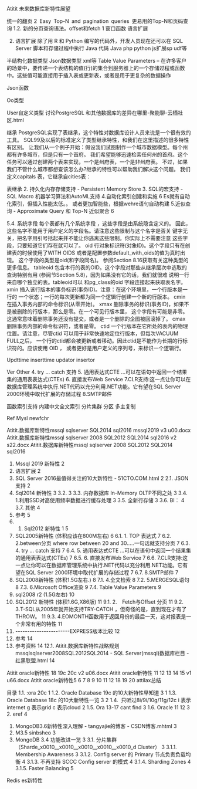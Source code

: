 Atitit 未来数据库新特性展望


统一的翻页
2 Easy Top-N and pagination queries 更易用的Top-N和页码查询
1.2. 新的分页查询语法。offset和fetch 1
窗口函数
语言扩展

2. 语言扩展
除了用 R 和 Python 编写的代码外，开发人员现在还可以在 SQL Server 脚本和存储过程中执行 Java 代码
Java php python js扩展sp udf等

半结构化数据类型 Json数据类型 xml等
Table Value Parameters 
– 在许多客户的场景中，要传递一个表结构的值(行)的集合到服务器上的一个存储过程或函数中。这些值可能直接用于插入表或更新表，或者是用于更复杂的数据操作


Json函数

Oo类型

User自定义类型
讨论PostgreSQL 和其他数据库的差异在哪里-聚能聊-云栖社区.html



继承
PostgreSQL实现了表继承，这个特性对数据库设计人员来说是一个很有效的工具。 SQL99及以后的标准定义了类型继承特性，和我们在这里描述的很多特性有区别。
让我们从一个例子开始：假设我们试图制作一个城市数据模型。每个州都有许多城市，但是只有一个首府。 我们希望能够迅速检索任何州的首府。这个任务可以通过创建两个表来实现，一个是州府表，一个是非州府表。 不过，如果我们不管什么城市都想查该怎么办?继承的特性可以帮助我们解决这个问题。 我们定义capitals 表，它继承自cities表：

表继承
2. 持久化内存存储支持 - Persistent Memory Store
3. SQL的宏支持 - SQL Macro
机器学习算法和AutoML支持
4.自动化索引创建和实施	6
Es就有自动化索引，但插入性能太低。。
或者更加智能些，根据wehre语句自动构建
5.近似查询 - Approximate Query 和 Top-N 近似聚合	6


5.4. 系统字段
每个表都有几个系统字段 ，这些字段是由系统隐含定义的。 因此，这些名字不能用于用户定义的字段名。请注意这些限制与这个名字是否关 键字无关，把名字用引号括起来并不能让你逃离这些限制。你实际上不需要注意 这些字段，只要知道它们存在就可以了。
oid
行对象标识符(对象ID)。这个字段只有在创建表的时候使用了WITH OIDS 或者是配置参数default_with_oids的值为真时出现。 这个字段的类型是oid(和字段同名)。 参阅Section 8.16获取有关这种类型的更多信息。
tableoid
包含本行的表的OID。这个字段对那些从继承层次中选取的查询特别有用 (参阅节Section 5.8)，因为如果没有它的话，我们就很难 说明一行来自哪个独立的表。tableoid可以 和pg_class的oid 字段连接起来获取表名字。
xmin
插入该行版本的事务标识(事务ID)。注意：在这个环境里，一个行版本是一行的 一个状态；一行的每次更新都为同一个逻辑行创建一个新的行版本。
cmin
在插入事务内部的命令标识(从零开始)。
xmax
删除事务的标识(事务ID)，如果不是被删除的行版本，那么是零。在一个可见行版本里， 这个字段有可能是非零。这通常意味着删除事务还没有提交，或者是一个删除的企图被回滚掉了。
cmax
删除事务内部的命令标识符，或者是零。
ctid
一个行版本在它所处的表内的物理位置。请注意，尽管ctid 可以用于非常快速地定位行版本，但每次VACUUM FULL之后， 一个行的ctid都会被更新或者移动。因此ctid是不能作为长期的行标识符的。应该使用 OID ， 或者更好是用户定义的序列号，来标识一个逻辑行。

Updttime  inserttime updator  insertor

Ver
Other
4. try ... catch 支持
5. 通用表达式CTE ...可以在语句中返回一个结果集的通用表表达式(CTEs)
6. 直接发布Web Service 
7.CLR支持:这一点让你可以在数据库管理系统中执行.NET代码以充分利用.NET功能。它有望在SQL Server 2000环境中取代扩展的存储过程
8.SMTP邮件

函数索引支持
内建中文全文索引
分片集群
分区
多主复制

Ref
Mysl newfchr

Atitit.数据库新特性mssql sqlserver  SQL2014 sql2016 mssql2019 v3 u00.docx
Atitit.数据库新特性mssql sqlserver 2008 SQL2012 SQL2014 sql2016 v2 s22.docx
Atitit.数据库新特性mssql sqlserver 2008 SQL2012 SQL2014 sql2016
1. Mssql 2019 新特性	2
2. 语言扩展	2
2. SQL Server 2016最值得关注的10大新特性 - 51CTO.COM.html	2
2.1. JSON支持	2
3. Sql2014 新特性	3
3.2. 	3
3.3. 内存数据库 In-Memory OLTP不同之处	3
3.4. 1.利用SSD对高使用频率数据进行缓存处理	3
3.5. 全新行存储	3
3.6. BI：	4
3.7. 其他	4
4. 参考	5
5. 1. Sql2012 新特性 1	5
6. SQL2005新特性  (体积应该在800M左右)	6
6.1. 1. TOP 表达式	7
6.2. 2.between分页 where row between 20 and 30.....一句话就支持分页	7
6.3. 4. try ... catch 支持	7
6.4. 5. 通用表达式CTE ...可以在语句中返回一个结果集的通用表表达式(CTEs)	7
6.5. 6. 直接发布Web Service	7
6.6. 7.CLR支持:这一点让你可以在数据库管理系统中执行.NET代码以充分利用.NET功能。它有望在SQL Server 2000环境中取代扩展的存储过程	7
6.7. 8.SMTP邮件	7
7. SQL2008新特性  (体积1.5G左右.)	8
7.1. 4.全文检索	8
7.2. 5.MERGESQL语句	8
7.3. 6.Microsoft Office渲染	9
7.4. Table Value Parameters	9
8. sql2008 r2 (1.5G左右)	10
9. SQL2012 新特性  (体积1.6G,X86版)	11
9.1. 2.　Fetch与Offset 分页	11
9.2. 3.T-SQL从2005年就开始支持TRY-CATCH ，但奇怪的是，直到现在才有了THROW。	11
9.3. 4.EOMONTH函数用于返回月份的最后一天，这对报表是一个非常有用的特性	11
10. -----------------------EXPRESS版本比较	12
11. 参考	14
12. 参考资料	14
12.1. Atitit.数据库新特性战略规划mssqlsqlserver2008SQL2012SQL2014 - SQL Server(mssql)数据库栏目 - 红黑联盟.html	14



Atitit oracle新特性 18 19c 20c v2 u06.docx
Atitit oracle新特性  11 12  13 14 15 v1 u66.docx
Atitit oracle新特性5 6 7 8 9 10 11 12 18 19 20 attilax总结

目录
1.1. :ora 20c	1
1.2. Oracle Database 19c 的10大新特性早知道	3	1
1.3. Oracle Database 18c 的10大新特性一览	3	2
1.4.  只听过8i/9i/10g/11g/12c i 表示internet g 表示grid c 表示cloud	2
1.5. Ora 13-17 cant find	3
1.6. Oracle 11  12	3
2. eref	4

1. MongoDB3.6新特性深入理解 - tangyajie的博客 - CSDN博客.mhtml	3
2. M3.5 sinbsheo	3
3. MongoDB 3.4 功能改进一览	3
3.1. 分片集群（Sharde_x0010__x0010__x0010__x0010__x0010_d Cluster）	3
3.1.1. Membership Awareness	3
3.1.2. Config server 的 Primary 节点负责负载均衡	4
3.1.3. 不再支持 SCCC Config server 的模式	4
3.1.4. Sharding Zones	4
3.1.5. Faster Balancing	5

Redis es新特性
